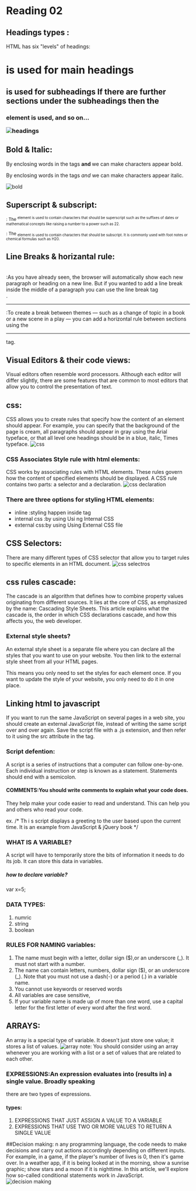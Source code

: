# Reading 02

## Headings types :
HTML has six "levels" of
headings:
<h1> is used for main headings
<h2> is used for subheadings
If there are further sections
under the subheadings then the
<h3> element is used, and so
on...

![headings](https://data-flair.training/blogs/wp-content/uploads/sites/2/2020/06/Headings-in-HTML.jpg)


## Bold & Italic:
By enclosing words in the tags
<b> and </b> we can make
characters appear bold.

By enclosing words in the tags
<i> and </i> we can make
characters appear italic.

![bold](https://developersdesire.files.wordpress.com/2014/09/biu-page-0.jpg)

## Superscript & subscript:
<sup>: The <sup> element is used
to contain characters that
should be superscript such
as the suffixes of dates or
mathematical concepts like
raising a number to a power such
as 22.

<sub>: The <sub> element is used to
contain characters that should
be subscript. It is commonly
used with foot notes or chemical
formulas such as H20.

## Line Breaks & horizantal rule:
<br />:As you have already seen, the
browser will automatically show
each new paragraph or heading
on a new line. But if you wanted
to add a line break inside the
middle of a paragraph you can
use the line break tag <br />.
<hr />:To create a break between
themes — such as a change of
topic in a book or a new scene
in a play — you can add a
horizontal rule between sections
using the <hr /> tag.

## Visual Editors & their code views:
Visual editors often resemble
word processors. Although
each editor will differ slightly,
there are some features that
are common to most editors
that allow you to control the
presentation of text.

## css:
CSS allows you to create rules that specify how the content of
an element should appear. For example, you can specify that
the background of the page is cream, all paragraphs should
appear in gray using the Arial typeface, or that all level one
headings should be in a blue, italic, Times typeface.
![css](https://www.freetutorialsplus.com/css-tutorial/images/css-illustration.png)

### CSS Associates Style rule with html elements:
CSS works by associating rules with HTML elements. These rules govern
how the content of specified elements should be displayed. A CSS rule
contains two parts: a selector and a declaration.
![css declaration](https://www.w3schools.com/css/img_selector.gif)

### There are three options for styling HTML elements:
- inline :styling happen inside tag
- internal css :by using Usi ng Internal CSS
- external css:by using Using External CSS file


## CSS Selectors:
There are many different types
of CSS selector that allow you to
target rules to specific elements
in an HTML document.
![css selectros](https://devopedia.org/images/article/274/2595.1589957381.png)

## css rules cascade:
The cascade is an algorithm that defines how to combine property values originating from different sources. It lies at the core of CSS, as emphasized by the name: Cascading Style Sheets. This article explains what the cascade is, the order in which CSS declarations cascade, and how this affects you, the web developer.

### External style sheets?

An external style sheet is a separate file where you can declare all the styles that you want to use on your website. You then link to the external style sheet from all your HTML pages.

This means you only need to set the styles for each element once. If you want to update the style of your website, you only need to do it in one place.

## Linking html to javascript

If you want to run the same JavaScript on several pages in a web site, you should create an external JavaScript file, instead of writing the same script over and over again. Save the script file with a .js extension, and then refer to it using the src attribute in the    tag. 

### Script defention:
A script is a series of instructions that a computer can follow one-by-one.
Each individual instruction or step is known as a statement.
Statements should end with a semicolon.

#### COMMENTS:You should write comments to explain what your code does.
They help make your code easier to read and understand.
This can help you and others who read your code.

ex. /* Th i s script displays a greeting to the user based upon the current time.
It is an example from JavaScript & jQuery book */

### WHAT IS A VARIABLE?
A script will have to temporarily
store the bits of information it
needs to do its job. It can store this
data in variables.
##### how to declare variable?

var x=5;

### DATA TYPES:
1. numric 
2. string
3. boolean


### RULES FOR NAMING variables:
1. The name must begin with
a letter, dollar sign ($),or an
underscore (_). It must not start
with a number.
2. The name can contain letters,
numbers, dollar sign ($), or an
underscore (_). Note that you
must not use a dash(-) or a
period (.) in a variable name.
3. You cannot use keywords or
reserved words
4. All variables are case sensitive,
5. If your variable name is made
up of more than one word, use a
capital letter for the first letter of
every word after the first word.

## ARRAYS:
An array is a special type of variable. It doesn't
just store one value; it stores a list of values.
![array](https://miro.medium.com/max/1368/1*Gs9AECdBgWc-eG5Tjit-EQ.png)
note: You should consider using an
array whenever you are working
with a list or a set of values that
are related to each other.

### EXPRESSIONS:An expression evaluates into (results in) a single value. Broadly speaking
there are two types of expressions.

#### types:
1. EXPRESSIONS THAT JUST ASSIGN A
VALUE TO A VARIABLE
2. EXPRESSIONS THAT USE TWO OR
MORE VALUES TO RETURN A
SINGLE VALUE

##Decision making:
n any programming language, the code needs to make decisions and carry out actions accordingly depending on different inputs. For example, in a game, if the player's number of lives is 0, then it's game over. In a weather app, if it is being looked at in the morning, show a sunrise graphic; show stars and a moon if it is nighttime. In this article, we'll explore how so-called conditional statements work in JavaScript.
![decision making](https://www.bookofnetwork.com/images/javascript-images/JS_condition-img_24Feb17_1749.png)